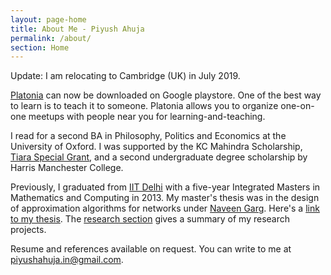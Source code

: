 ```yaml
---
layout: page-home
title: About Me - Piyush Ahuja
permalink: /about/
section: Home
---
```



<!-- <img class='inset right' src='/1.jpg' title='Piyush Ahuja' width='130px' />   
 -->
Update: I am relocating to Cambridge (UK) in July 2019. 

[Platonia](https://play.google.com/store/apps/details?id=com.platonialabs.platonia) can now be downloaded on Google playstore. One of the best way to learn is to teach it to someone. Platonia allows you to organize one-on-one meetups with people near you for learning-and-teaching.

I read for a second BA in Philosophy, Politics and Economics at the University of Oxford.  I was supported by the KC Mahindra Scholarship, [Tiara Special Grant](https://www.tiarafoundation.com/copy-of-tiara-special-grant), and a second undergraduate degree scholarship by Harris Manchester College.

Previously, I graduated from [IIT Delhi](https://en.wikipedia.org/wiki/Indian_Institute_of_Technology_Delhi) with a five-year Integrated Masters in Mathematics and Computing in 2013. My master's thesis was in the design of approximation algorithms for networks under [Naveen Garg](https://en.wikipedia.org/wiki/Naveen_Garg). Here's a [link to my thesis][thesis].  The [research section](/research)  gives a summary of my research projects.

<!-- The [work section](/work)  spells out my professional experience in greater detail.   -->

Resume and references available on request. You can write to me at piyushahuja.in@gmail.com.



[resumeFile]: ../files/piyush_resume.pdf 
[thesis]: ../files/research/thesis.pdf
